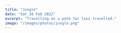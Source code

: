 ```yaml
---
title: "Jungle"
date: "Sat 26 Feb 2022"
excerpt: "Travelling on a path far less travelled."
image: "/images/photos/jungle.png"
---
```

